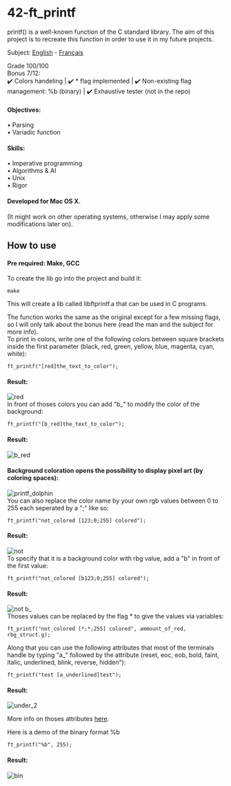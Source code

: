 # 42-ft_printf
printf() is a well-known function of the C standard library. The aim of this project is to recreate this function in order to use it in my future projects.  

Subject: [English](https://github.com/ssfar/42-Subjects.pdf/blob/master/ft_printf.en.pdf) - [Français](https://github.com/ssfar/42-Subjects.pdf/blob/master/ft_printf.fr.pdf)

Grade 100/100  
Bonus 7/12:  
:heavy_check_mark: Colors handeling | :heavy_check_mark: * flag implemented | :heavy_check_mark: Non-existing flag management: %b (binary) | :heavy_check_mark: Exhaustive tester (not in the repo)
#### Objectives:
• Parsing   
• Variadic function   

#### Skills:
• Imperative programming   
• Algorithms & AI   
• Unix   
• Rigor   

#### Developed for Mac OS X.  
(It might work on other operating systems, otherwise I may apply some modifications later on).

## How to use

#### Pre required: Make, GCC

To create the lib go into the project and build it:   
```  
make
```
This will create a lib called libftprintf.a that can be used in C programs.

The function works the same as the original except for a few missing flags, so I will only talk about the bonus here (read the man and the subject for more info).  
To print in colors, write one of the following colors between square brackets inside the first parameter (black, red, green, yellow, blue, magenta, cyan, white):
```  
ft_printf("[red]the_text_to_color");
```
#### Result:
![red](https://user-images.githubusercontent.com/45463065/86522941-86c12280-be65-11ea-9d0e-cd6ac065ebb2.png)  
In front of thoses colors you can add "b_" to modify the color of the background:
```  
ft_printf("[b_red]the_text_to_color");
```
#### Result:
![b_red](https://user-images.githubusercontent.com/45463065/86522946-98a2c580-be65-11ea-9665-32a7d230d175.png)  
#### Background coloration opens the possibility to display pixel art (by coloring spaces): 
![printf_dolphin](https://user-images.githubusercontent.com/45463065/86522592-abff6200-be60-11ea-8f21-eb7baa3bcfae.png)  
You can also replace the color name by your own rgb values between 0 to 255 each seperated by a ";" like so:
```  
ft_printf("not_colored [123;0;255] colored");
```
#### Result:
![not](https://user-images.githubusercontent.com/45463065/86522942-87f24f80-be65-11ea-952e-202012b880b1.png)  
To specify that it is a background color with rbg value, add a "b" in front of the first value:
```  
ft_printf("not_colored [b123;0;255] colored");
```
#### Result:
![not b_](https://user-images.githubusercontent.com/45463065/86522943-8a54a980-be65-11ea-9541-aad910449651.png)  
Thoses values can be replaced by the flag * to give the values via variables:
```  
ft_printf("not_colored [*;*;255] colored", ammount_of_red, rbg_struct.g);
```
Along that you can use the following attributes that most of the terminals handle by typing "a_" followed by the attribute (reset, eoc, eob, bold, faint, italic, underlined, blink, reverse, hidden"):
```  
ft_printf("test [a_underlined]test");
```
#### Result:
![under_2](https://user-images.githubusercontent.com/45463065/86523022-9725cd00-be66-11ea-959a-313f449afd75.png)  

More info on thoses attributes [here](https://en.wikipedia.org/wiki/ANSI_escape_code#SGR_parameters).

Here is a demo of the binary format %b
```  
ft_printf("%b", 255);
```
#### Result:

![bin](https://user-images.githubusercontent.com/45463065/86523175-e4a33980-be68-11ea-9150-646022cb02c3.png)


